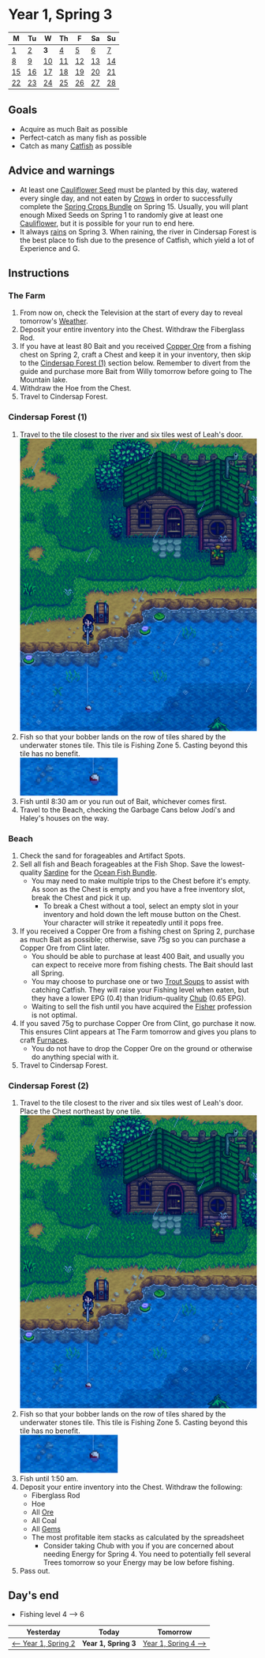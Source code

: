 # Year 1, Spring 3

| M                          | Tu                        | W                         | Th                        | F                         | Sa                        | Su                        |
| -------------------------- | ------------------------- | ------------------------- | ------------------------- |-------------------------- | ------------------------- | ------------------------- |
| [1](year-1-spring-1.md)    | [2](year-1-spring-2.md)   | **3**                     | [4](year-1-spring-4.md)   | [5](year-1-spring-5.md)   | [6](year-1-spring-6.md)   | [7](year-1-spring-7.md)   |
| [8](year-1-spring-8.md)    | [9](year-1-spring-9.md)   | [10](year-1-spring-10.md) | [11](year-1-spring-11.md) | [12](year-1-spring-12.md) | [13](year-1-spring-13.md) | [14](year-1-spring-14.md) |
| [15](year-1-spring-15.md)  | [16](year-1-spring-16.md) | [17](year-1-spring-17.md) | [18](year-1-spring-18.md) | [19](year-1-spring-19.md) | [20](year-1-spring-20.md) | [21](year-1-spring-21.md) |
| [22](year-1-spring-22.md)  | [23](year-1-spring-23.md) | [24](year-1-spring-24.md) | [25](year-1-spring-25.md) | [26](year-1-spring-26.md) | [27](year-1-spring-27.md) | [28](year-1-spring-28.md) |

## Goals

- Acquire as much Bait as possible
- Perfect-catch as many fish as possible
- Catch as many [Catfish](https://stardewvalleywiki.com/Catfish) as possible

## Advice and warnings

- At least one [Cauliflower Seed](https://stardewvalleywiki.com/Cauliflower_Seeds) must be planted by this day, watered every single day, and not eaten by [Crows](https://stardewvalleywiki.com/Animals#Crows) in order to successfully complete the [Spring Crops Bundle](https://stardewvalleywiki.com/Cauliflower_Seeds) on Spring 15. Usually, you will plant enough Mixed Seeds on Spring 1 to randomly give at least one [Cauliflower](https://stardewvalleywiki.com/Cauliflower), but it is possible for your run to end here.
- It always [rains](https://stardewvalleywiki.com/Weather) on Spring 3. When raining, the river in Cindersap Forest is the best place to fish due to the presence of Catfish, which yield a lot of Experience and G.

## Instructions

### The Farm

1. From now on, check the Television at the start of every day to reveal tomorrow's [Weather](https://stardewvalleywiki.com/Weather).
2. Deposit your entire inventory into the Chest. Withdraw the Fiberglass Rod.
3. If you have at least 80 Bait and you received [Copper Ore](https://stardewvalleywiki.com/Copper_Ore) from a fishing chest on Spring 2, craft a Chest and keep it in your inventory, then skip to the [Cindersap Forest (1)](#cindersap-forest-1) section below. Remember to divert from the guide and purchase more Bait from Willy tomorrow before going to The Mountain lake.
4. Withdraw the Hoe from the Chest.
5. Travel to Cindersap Forest.

### Cindersap Forest (1)

1. Travel to the tile closest to the river and six tiles west of Leah's door.<br />![Cindersap Forest Chest](images/year-1-spring-3-cindersap-forest-chest.png)
2. Fish so that your bobber lands on the row of tiles shared by the underwater stones tile. This tile is Fishing Zone 5. Casting beyond this tile has no benefit.<br />![Cindersap Forest Bobber](images/year-1-spring-3-cindersap-forest-bobber.png)
3. Fish until 8:30 am or you run out of Bait, whichever comes first.
4. Travel to the Beach, checking the Garbage Cans below Jodi's and Haley's houses on the way.

### Beach

1. Check the sand for forageables and Artifact Spots.
2. Sell all fish and Beach forageables at the Fish Shop. Save the lowest-quality [Sardine](https://stardewvalleywiki.com/Sardine) for the [Ocean Fish Bundle](https://stardewvalleywiki.com/Bundles#Ocean_Fish_Bundle).
   - You may need to make multiple trips to the Chest before it's empty. As soon as the Chest is empty and you have a free inventory slot, break the Chest and pick it up.
     - To break a Chest without a tool, select an empty slot in your inventory and hold down the left mouse button on the Chest. Your character will strike it repeatedly until it pops free.
3. If you received a Copper Ore from a fishing chest on Spring 2, purchase as much Bait as possible; otherwise, save 75g so you can purchase a Copper Ore from Clint later.
   - You should be able to purchase at least 400 Bait, and usually you can expect to receive more from fishing chests. The Bait should last all Spring.
   - You may choose to purchase one or two [Trout Soups](https://stardewvalleywiki.com/Trout_Soup) to assist with catching Catfish. They will raise your Fishing level when eaten, but they have a lower EPG (0.4) than Iridium-quality [Chub](https://stardewvalleywiki.com/Chub) (0.65 EPG).
   - Waiting to sell the fish until you have acquired the [Fisher](https://stardewvalleywiki.com/Fishing#Fishing_Skill) profession is not optimal.
4. If you saved 75g to purchase Copper Ore from Clint, go purchase it now. This ensures Clint appears at The Farm tomorrow and gives you plans to craft [Furnaces](https://stardewvalleywiki.com/Furnace).
   - You do not have to drop the Copper Ore on the ground or otherwise do anything special with it.
5. Travel to Cindersap Forest.

### Cindersap Forest (2)

1. Travel to the tile closest to the river and six tiles west of Leah's door. Place the Chest northeast by one tile.<br />![Cindersap Forest Chest](images/year-1-spring-3-cindersap-forest-chest.png)
2. Fish so that your bobber lands on the row of tiles shared by the underwater stones tile. This tile is Fishing Zone 5. Casting beyond this tile has no benefit.<br />![Cindersap Forest Bobber](images/year-1-spring-3-cindersap-forest-bobber.png)
3. Fish until 1:50 am.
4. Deposit your entire inventory into the Chest. Withdraw the following:
   - Fiberglass Rod
   - Hoe
   - All [Ore](https://stardewvalleywiki.com/Ore)
   - All Coal
   - All [Gems](https://stardewvalleywiki.com/Minerals#Gems)
   - The most profitable item stacks as calculated by the spreadsheet
     - Consider taking Chub with you if you are concerned about needing Energy for Spring 4. You need to potentially fell several Trees tomorrow so your Energy may be low before fishing.
5. Pass out.

## Day's end

- Fishing level 4 ⟶ 6

| Yesterday                                 | Today                 | Tomorrow                                    |
| ----------------------------------------- | --------------------- | ------------------------------------------- |
| [⟵ Year 1, Spring 2](year-1-spring-2.md) | **Year 1, Spring 3**  | [Year 1, Spring 4 ⟶](year-1-spring-4.md)   |
